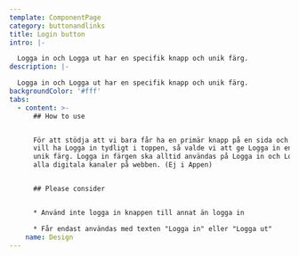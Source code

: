```yaml
---
template: ComponentPage
category: buttonandlinks
title: Login button
intro: |-

  Logga in och Logga ut har en specifik knapp och unik färg.
description: |-

  Logga in och Logga ut har en specifik knapp och unik färg.
backgroundColor: '#fff'
tabs:
  - content: >-
      ## How to use


      För att stödja att vi bara får ha en primär knapp på en sida och vi alltid
      vill ha Logga in tydligt i toppen, så valde vi att ge Logga in en egen
      unik färg. Logga in färgen ska alltid användas på Logga in och Logga ut i
      alla digitala kanaler på webben. (Ej i Appen)


      ## Please consider


      * Använd inte logga in knappen till annat än logga in

      * Får endast användas med texten "Logga in" eller "Logga ut"
    name: Design
---
```


